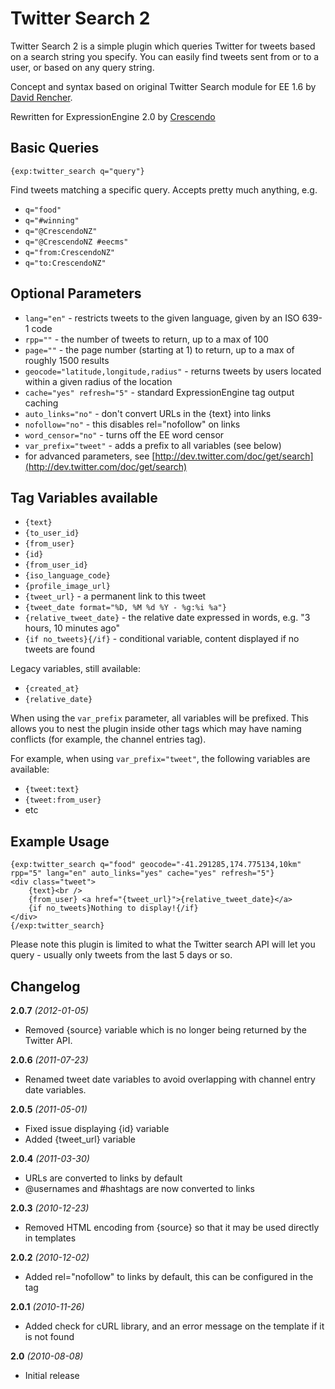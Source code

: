 Twitter Search 2
================

Twitter Search 2 is a simple plugin which queries Twitter for tweets based on a search string
you specify. You can easily find tweets sent from or to a user, or based on any query string.

Concept and syntax based on original Twitter Search module for EE 1.6 by [David Rencher](http://www.lumis.com/).

Rewritten for ExpressionEngine 2.0 by [Crescendo](http://crescendo.net.nz/)

Basic Queries
-------------

	{exp:twitter_search q="query"}

Find tweets matching a specific query. Accepts pretty much anything, e.g.

* `q="food"`
* `q="#winning"`
* `q="@CrescendoNZ"`
* `q="@CrescendoNZ #eecms"`
* `q="from:CrescendoNZ"`
* `q="to:CrescendoNZ"`

Optional Parameters
-------------------

* `lang="en"` - restricts tweets to the given language, given by an ISO 639-1 code
* `rpp=""` - the number of tweets to return, up to a max of 100
* `page=""` - the page number (starting at 1) to return, up to a max of roughly 1500 results
* `geocode="latitude,longitude,radius"` - returns tweets by users located within a given radius of the location
* `cache="yes" refresh="5"` - standard ExpressionEngine tag output caching
* `auto_links="no"` - don't convert URLs in the {text} into links
* `nofollow="no"` - this disables rel="nofollow" on links
* `word_censor="no"` - turns off the EE word censor
* `var_prefix="tweet"` - adds a prefix to all variables (see below)
* for advanced parameters, see [http://dev.twitter.com/doc/get/search](http://dev.twitter.com/doc/get/search)

Tag Variables available
-----------------------

* `{text}`
* `{to_user_id}`
* `{from_user}`
* `{id}`
* `{from_user_id}`
* `{iso_language_code}`
* `{profile_image_url}`
* `{tweet_url}` - a permanent link to this tweet
* `{tweet_date format="%D, %M %d %Y - %g:%i %a"}`
* `{relative_tweet_date}` - the relative date expressed in words, e.g. "3 hours, 10 minutes ago"
* `{if no_tweets}{/if}` - conditional variable, content displayed if no tweets are found

Legacy variables, still available:

* `{created_at}`
* `{relative_date}`

When using the `var_prefix` parameter, all variables will be prefixed. This allows you to nest the plugin inside other
tags which may have naming conflicts (for example, the channel entries tag).

For example, when using `var_prefix="tweet"`, the following variables are available:

* `{tweet:text}`
* `{tweet:from_user}`
* etc

Example Usage
-------------

	{exp:twitter_search q="food" geocode="-41.291285,174.775134,10km" rpp="5" lang="en" auto_links="yes" cache="yes" refresh="5"}
	<div class="tweet">
		{text}<br />
		{from_user} <a href="{tweet_url}">{relative_tweet_date}</a>
		{if no_tweets}Nothing to display!{/if}
	</div>
	{/exp:twitter_search}

Please note this plugin is limited to what the Twitter search API will let you query - usually
only tweets from the last 5 days or so.

Changelog
---------

**2.0.7** *(2012-01-05)*

* Removed {source} variable which is no longer being returned by the Twitter API.

**2.0.6** *(2011-07-23)*

* Renamed tweet date variables to avoid overlapping with channel entry date variables.

**2.0.5** *(2011-05-01)*

* Fixed issue displaying {id} variable
* Added {tweet_url} variable

**2.0.4** *(2011-03-30)*

* URLs are converted to links by default
* @usernames and #hashtags are now converted to links

**2.0.3** *(2010-12-23)*

* Removed HTML encoding from {source} so that it may be used directly in templates

**2.0.2** *(2010-12-02)*

* Added rel="nofollow" to links by default, this can be configured in the tag

**2.0.1** *(2010-11-26)*

* Added check for cURL library, and an error message on the template if it is not found

**2.0** *(2010-08-08)*

* Initial release